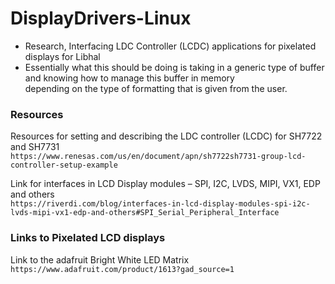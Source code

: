 # DisplayDrivers-Linux
* Research, Interfacing LDC Controller (LCDC) applications for pixelated displays for Libhal
* Essentially what this should be doing is taking in a generic type of buffer and knowing how to manage this buffer in memory \
depending on the type of formatting that is given from the user.




### Resources

Resources for setting and describing the LDC controller (LCDC) for SH7722 and SH7731 \
`https://www.renesas.com/us/en/document/apn/sh7722sh7731-group-lcd-controller-setup-example`

Link for interfaces in LCD Display modules – SPI, I2C, LVDS, MIPI, VX1, EDP and others \
`https://riverdi.com/blog/interfaces-in-lcd-display-modules-spi-i2c-lvds-mipi-vx1-edp-and-others#SPI_Serial_Peripheral_Interface`

### Links to Pixelated LCD displays
Link to the adafruit Bright White LED Matrix \
`https://www.adafruit.com/product/1613?gad_source=1`
